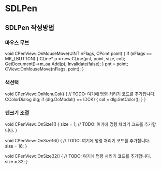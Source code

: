 # SDLPen
## SDLPen 작성방법
### 마우스 무브
void CPenView::OnMouseMove(UINT nFlags, CPoint point)
{
	if (nFlags == MK_LBUTTON) {
		CLine* p = new CLine(pnt, point, size, col);
		GetDocument()->m_oa.Add(p);
		Invalidate(false);
	}
	pnt = point;
	CView::OnMouseMove(nFlags, point);
}


### 색선택
void CPenView::OnMenuCol()
{
	// TODO: 여기에 명령 처리기 코드를 추가합니다.
	CColorDialog dlg;
	if (dlg.DoModal() == IDOK) {
		col = dlg.GetColor();
	}
}


### 펜크기  조절
void CPenView::OnSize1()
{
	size = 1;
	// TODO: 여기에 명령 처리기 코드를 추가합니다.
}


void CPenView::OnSize16()
{
	// TODO: 여기에 명령 처리기 코드를 추가합니다.
	size = 16;
}


void CPenView::OnSize32()
{
	// TODO: 여기에 명령 처리기 코드를 추가합니다.
	size = 32;
}

